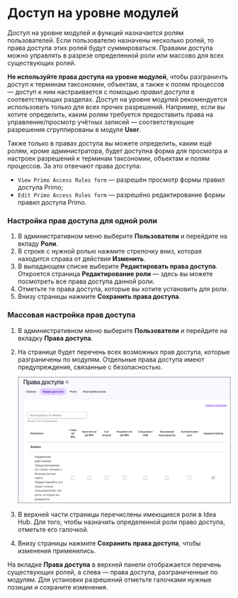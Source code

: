 # Доступ на уровне модулей

Доступ на уровне модулей и функций назначается ролям пользователей. Если пользователю назначены несколько ролей, то права доступа этих ролей будут суммироваться. Правами доступа можно управлять в разрезе определенной роли или массово для всех существующих ролей.

**Не используйте права доступа на уровне модулей**, чтобы разграничть доступ к терминам таксономии, объектам, а также к полям процессов — доступ к ним настраивается с помощью *правил доступа* в соответствующих разделах. Доступ на уровне модулей рекомендуется использовать только для всех прочих разрешений. Например, если вы хотите определить, каким ролям требуется предоставить права на управление/просмотр учётных записей — соответствующие разрешения сгруппированы в модуле **User**.

Также только в правах доступа вы можете определить, каким ещё ролям, кроме администратора, будет доступна форма для просмотра и настроек разрешений к терминам таксономии, объектам и полям процессов. За это отвечают права доступа:
* `View Primo Access Rules form` — разрешён просмотр формы правил доступа Primo;
* `Edit Primo Access Rules form` — разрешёно редактирование формы правил доступа Primo.

### Настройка прав доступа для одной роли

1. В административном меню выберите **Пользователи** и перейдите на вкладу **Роли**.
1. В строке с нужной ролью нажмите стрелочку вниз, которая находится справа от действия **Изменить**.
1. В выпадающем списке выберите **Редактировать права доступа**. Откроется страница **Редактирование роли** — здесь вы можете посмотреть все права доступа данной роли.
1. Отметьте те права доступа, которые вы хотите установить для роли.
1. Внизу страницы нажмите **Сохранить права доступа**.

### Массовая настройка прав доступа 

1. В административном меню выберите **Пользователи** и перейдите на вкладку **Права доступа**.
1. На странице будет перечень всех возможных прав доступа, которые разграничены по модулям. Отдельные права доступа имеют предупреждения, связанные с безопасностью. 

   ![](<../../../idea-hub/resources/admin/users/permissions-tab.png>)

1. В верхней части страницы перечислены имеющиеся роли в Idea Hub. Для того, чтобы назначить определенной роли право доступа, отметьте его галочкой.
1. Внизу страницы нажмите **Сохранить права доступа**, чтобы изменения применились.

На вкладке **Права доступа** в верхней панели отображается перечень существующих ролей, а слева — права доступа, разграниченные по модулям. Для установки разрешений отметьте галочками нужные позиции и сохраните изменения.

